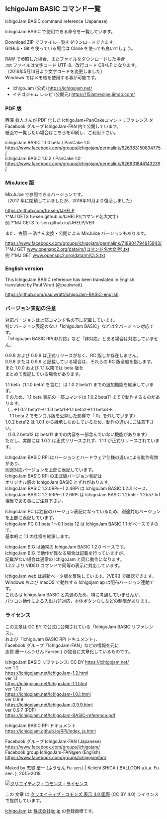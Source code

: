 ## IchigoJam BASIC コマンド一覧
IchigoJam BASIC command reference (Japanese)

IchigoJam BASIC で使用できる命令を一覧しています。

Download ZIP でファイル一覧をダウンロードできます。<br />
GitHub・Git を使っている場合は Clone を使っても良いでしょう。

RAW で参照した場合、またファイルをダウンロードした場合<br />
.txt ファイルは文字コード UTF-8、改行コード CR+LF になります。<br />
（2016年5月14日より文字コードを変更しました）<br />
Windows ではメモ帳を使用する事が可能です。

* IchigoJam (公式) https://ichigojam.net/
* イチゴジャム レシピ (公開元) https://15jamrecipe.jimdo.com/

### PDF 版

西澤 眞人さんが PDF 化した IchigoJam+PanCakeコマンドリファレンス を<br />
Facebook グループ IchigoJam-FAN 内で公開しています。<br />
紙面で一覧したい場合はこちらを印刷し、ご利用下さい。

ichigoJam BASIC 1.1.0 beta / PanCake 1.0<br />
https://www.facebook.com/groups/ichigojam/permalink/626383150834775/<br />
IchigoJam BASIC 1.0.2 / PanCake 1.0<br />
https://www.facebook.com/groups/ichigojam/permalink/626631844143239/

### MixJuice 版

MixJuice で参照できるバージョンです。<br>
（2017 年に閉鎖していましたが、2018年10月より復活しました）

https://github.com/fu-sen/IJHELP<br />
?"MJ GETS fu-sen.github.io/IJHELP/(コマンド名大文字)<br />
例 ?"MJ GETS fu-sen.github.io/IJHELP/VER

また、古籏 一浩さん変換・公開による MixJuice バージョンもあります。

https://www.facebook.com/groups/ichigojam/permalink/718904794915943/<br />
?"MJ GET www.openspc2.org/data/m/(コマンド名大文字).txt<br />
例 ?"MJ GET www.openspc2.org/data/m/CLS.txt

### English version

This IchigoJam BASIC reference has been translated in English.<br />
translated by Paul Wratt (@paulwratt).

https://github.com/paulwratt/IchigoJam-BASIC-english

### バージョン表記の注意

対応バージョンは上部コマンド名の下に記載しています。<br />
特にバージョン表記のない「IchigoJam BASIC」などは全バージョン対応です。<br />
「IchigoJam BASIC RPi 非対応」など「非対応」とある場合は対応していません。

0.9.8 および 0.9.9 は正式リリースがなく、RC 版しか存在しません。<br />
0.9.8 または 0.9.9 と記載している場合は、それらの RC 版全般を指します。<br />
また 1.0.0 および 1.1 以降では beta 版を<br />
まとめて表記している場合があります。

1.1 beta（1.1.0 beta1 を含む）は 1.0.2 beta11 までの追加機能を継承しています。<br />
そのため、1.1 beta 表記の一部コマンドは 1.0.2 beta11 までで動作するものがあります。<br />
（...→1.0.2 beta11→1.1.0 beta1→1.1 beta2→1.1 beta3→...<br />
　1.1 beta 2 でモンゴル版を公開した影響で「.0」を外しています）<br />
1.0.2 beta12 は 1.0.1 から継承しなおしているため、動作の違いにご注意下さい。<br />
（1.0.2 beta12 は beta11 までの内容を一部含んでいない機能があります）<br />
ただし、実際には 1.0.2 は正式リリースされず、1.1.1 が正式リリースされています。

IchigoJam BASIC RPi はバージョンとハードウェア仕様の違いによる動作有無があり、<br />
別途対応バージョンを上部に表記しています。<br />
IchigoJam BASIC RPi の正式版バージョン表記は<br />
オリジナル版の IchigoJam BASIC とずれがあります。<br />
IchigoJam BASIC 1.2.0RPi～1.2.4RPi は IchigoJam BASIC 1.2.3 ベース、<br />
IchigoJam BASIC 1.2.5RPi～1.2.6RPi は IchigoJam BASIC 1.2b56・1.2b57 IoT 相当である事にご注意下さい。

IchigoJam PC は独自のバージョン表記になっているため、別途対応バージョンを上部に表記しています。<br />
IchigoJam PC 0.1 beta 1～0.1 beta 12 は IchigoJam BASIC 1.1 がベースですので、<br />
基本的に 1.1 の仕様を継承します。

IchigoJam BIG は通常の IchigoJam BASIC 1.2.0 ベースです。<br />
IchigoJam BIG で動作が異なる場合は記載を行っていますが、<br />
記載がない場合は通常の IchigoJam と同じ動作になります。<br />
1.2.2 より VIDEO コマンドで同等の表示に対応しています。

IchigoJam web は最新ベータ版を反映しています。?VER() で確認できます。<br />
Windows および macOS で動作する Ichigojam ap は配布バージョン連動です。<br />
これらは IchigoJam BASIC と共通のため、特に考慮していませんが、<br />
パソコン動作による入出力非対応、本体ボタンなしなどの制限があります。

### ライセンス

この文章は CC BY で公式に公開されている「IchigoJam BASIC リファレンス」、<br />
および「IchigoJam BASIC RPi ドキュメント」、<br />
Facebook グループ「IchigoJam-FAN」などの情報を元に<br />
志賀 慶一 (ふうせん Fu-sen.) が独自に文章化しているものです。

IchigoJam BASIC リファレンス: CC BY https://ichigojam.net/<br />
ver 1.2<br />
https://ichigojam.net/IchigoJam-1.2.html<br />
ver 1.1<br />
https://ichigojam.net/IchigoJam-1.1.html<br />
ver 1.0.1<br />
https://ichigojam.net/IchigoJam-1.0.1.html<br />
ver 0.9.9<br />
https://ichigojam.net/IchigoJam-0.9.9.html<br />
ver 0.9.7 (PDF)<br />
https://ichigojam.net/IchigoJam-BASIC-reference.pdf

IchigoJam BASIC RPi ドキュメント<br />
https://ichigojam.github.io/RPi/index_ja.html

Facebook グループ IchigoJam-FAN (Japanese)<br />
https://www.facebook.com/groups/ichigojam/<br />
Facebook group IchigoJam-FAN@en (English)<br />
https://www.facebook.com/groups/ichigojamfan/

Maked by 志賀 慶一 (ふうせん Fu-sen.) | Keiichi SHIGA ( BALLOON a.k.a. Fu-sen. ), 2015-2018.

<a rel="license" href="http://creativecommons.org/licenses/by/4.0/"><img alt="クリエイティブ・コモンズ・ライセンス" style="border-width:0" src="https://licensebuttons.net/l/by/4.0/88x31.png" /></a>

この 文章 は <a rel="license" href="http://creativecommons.org/licenses/by/4.0/">クリエイティブ・コモンズ 表示 4.0 国際</a> (CC BY 4.0) ライセンスで提供しています。

<a href="https://ichigojam.net/" target="_blank">IchigoJam</a> は <a href="https://jig.jp/" target="_blank">株式会社jig.jp</a> の登録商標です。
